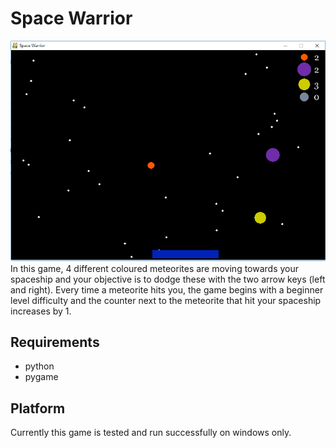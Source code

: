 # Space Warrior
<img src="screenshot.png" width=600>
In this game, 4 different coloured meteorites are moving towards your spaceship and your objective is to dodge these with the two arrow keys (left and right). Every time a meteorite hits you, the game begins with a beginner level difficulty and the counter next to the meteorite that hit your spaceship increases by 1.

## Requirements
* python
* pygame

## Platform
Currently this game is tested and run successfully on windows only.

